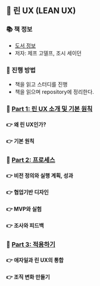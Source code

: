 ## 🚀 린 UX (LEAN UX)

### 📚 책 정보
- [도서 정보](http://www.yes24.com/Product/Goods/11043345)
- 저자: 제프 고델프, 조시 세이던

### 🎯 진행 방법
- 책을 읽고 스터디를 진행
- 책을 읽으며 repository에 정리한다.

### 🐣 [Part 1: 린 UX 소개 및 기본 원칙](https://github.com/saseungmin/summary_of_technical_books/tree/main/summarize_books_in_markdown/LEAN-UX/Part%201)
#### 👉 왜 린 UX인가?
#### 👉 기본 원칙

### 🐣 [Part 2: 프로세스](https://github.com/saseungmin/summary_of_technical_books/tree/main/summarize_books_in_markdown/LEAN-UX/Part%202)
#### 👉 비전 정의와 실행 계획, 성과
#### 👉 협업기반 디자인
#### 👉 MVP와 실험
#### 👉 조사와 피드백

### 🐣 [Part 3: 적용하기](https://github.com/saseungmin/summary_of_technical_books/tree/main/summarize_books_in_markdown/LEAN-UX/Part%203)
#### 👉 애자일과 린 UX의 통합
#### 👉 조직 변화 만들기
